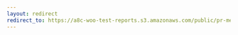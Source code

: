 ```yaml
---
layout: redirect
redirect_to: https://a8c-woo-test-reports.s3.amazonaws.com/public/pr-merge/44192/e2e/index.html
---
```

